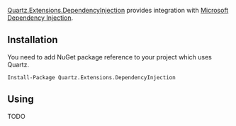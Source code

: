 [Quartz.Extensions.DependencyInjection](https://www.nuget.org/packages/Quartz.Extensions.DependencyInjection)
provides integration with [Microsoft Dependency Injection](https://docs.microsoft.com/en-us/aspnet/core/fundamentals/dependency-injection).

## Installation

You need to add NuGet package reference to your project which uses Quartz.

    Install-Package Quartz.Extensions.DependencyInjection

## Using

TODO